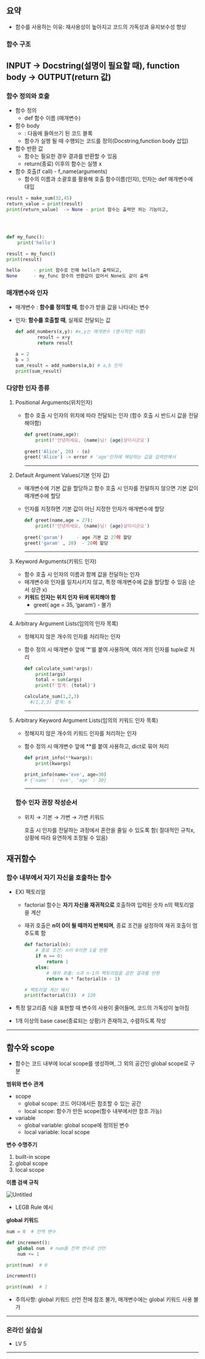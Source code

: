 ## 요약

- 함수를 사용하는 이유: 재사용성이 높아지고 코드의 가독성과 유지보수성 향상

### 함수 구조

INPUT → Docstring(설명이 필요할 때), function body → OUTPUT(return 값) 
---

### 함수 정의와 호출

- 함수 정의
    - def 함수 이름 (매개변수)
- 함수 body
    - : 다음에 들여쓰기 된 코드 블록
    - 함수가 실행 될 때 수행되는 코드를 정의(Docstring,function body 삽입)
- 함수 반환 값
    - 함수는 필요한 경우 결과를 반환할 수 있음
    - return(종료) 이후의 함수는 실행 x
- 함수 호출(f call) - f_name(arguments)
    - 함수의 이름과 소괄호를 활용해 호출 함수이름(인자), 
    인자는 def 매개변수에 대입

```python
result = make_sum(32,45)
return_value = print(result)
print(return_value)  -> None - print 함수는 출력만 하는 기능이고,
																			return이 없기 때문 
```

```python


def my_func():
    print('hello')

result = my_func()
print(result)

hello     - print 함수로 인해 hello가 출력되고, 
None      - my_func 함수의 반환값이 없어서 None도 같이 출력
```

### 매개변수와 인자

- 매개변수 : **함수를 정의할 때**, 함수가 받을 값을 나타내는 변수
- 인자: **함수를 호출할 때**, 실제로 전달되는 값
    
    ```python
    def add_numbers(x,y): #x,y는 매개변수 (명시적인 이름)
    		result = x+y
    		return result
    
    a = 2
    b = 3
    sum_result = add_numbers(a,b) # a,b 인자
    print(sum_result)
    ```
    

### 다양한 인자 종류

1. Positional Arguments(위치인자)
    - 함수 호출 시 인자의 위치에 따라 전달되는 인자 (함수 호출 시 반드시 값을 전달해야함)
        
        ```python
        def greet(name,age):
            print(f'안녕하세요, {name}님! {age}살이시군요')
                  
        greet('Alice', 20) - (o)
        greet('Alice') -> error # 'age'인자에 해당하는 값을 입력안해서
        ```

       ---

2. Default Argument Values(기본 인자 값)
    - 매개변수에 기본 값을 할당하고 함수 호출 시 인자를 전달하지 않으면 기본 값이 매개변수에 할당
    - 인자를 지정하면 기본 값이 아닌 지정한 인자가 매개변수에 할당
        
        ```python
        def greet(name,age = 27):
            print(f'안녕하세요, {name}님! {age}살이시군요')
                  
        greet('garam')     - age 기본 값 27이 할당 
        greet('garam' , 20)  - 20이 할당
        ```
        
        ---

3. Keyword Arguments(키워드 인자)
    - 함수 호출 시 인자의 이름과 함께 값을 전달하는 인자
    - 매개변수와 인자를 일치시키지 않고, 특정 매개변수에 값을 할당할 수 있음 (순서 상관 x)
    - **키워드 인자는 위치 인자 뒤에 위치해야 함**
        - greet( age = 35, ‘garam’) - 불가
      ---
      
4.  Arbitrary Argument Lists(임의의 인자 목록)
    - 정해지지 않은 개수의 인자를 처리하는 인자
    - 함수 정의 시 매개변수 앞에 ‘*’를 붙여 사용하며, 여러 개의 인자를 tuple로 처리
        
        ```python
        def calculate_sum(*args):
            print(args)
            total = sum(args)
            print(f'합계: {total}')
        
        calculate_sum(1,2,3)
          #(1,2,3) 합계: 6
        ```

        ---

5. Arbitrary Keyword Argument Lists(임의의 키워드 인자 목록)
    - 정해지지 않은 개수의 키워드 인자를 처리하는 인자
    - 함수 정의 시 매개변수 앞에 **를 붙여 사용하고, dict로 묶어 처리
        
        ```python
        def print_info(**kwargs):
            print(kwargs)
        
        print_info(name='eve', age=30)
        # {'name' : 'eve', 'age' : 30}
        ```
        
        ---

    ### 함수 인자 권장 작성순서
    
    - 위치 → 기본 → 가변 → 가변 키워드
        
        호출 시 인자를 전달하는 과정에서 혼란을 줄일 수 있도록 함( 절대적인 규칙x,상황에 따라 유연하게 조정될 수 있음)




## 재귀함수

### 함수 내부에서 자기 자신을 호출하는 함수

- EX) 팩토리얼
    - factorial 함수는 **자기 자신을 재귀적으로** 호출하여 입력된 숫자 n의 팩토리얼을 계산
    - 재귀 호출은 **n이 0이 될 때까지 반복되며**, 종료 조건을 설정하여 재귀 호출이 멈추도록 함
        
        ```python
        def factorial(n):
            # 종료 조건: n이 0이면 1을 반환
            if n == 0:
                return 1
            else:
                # 재귀 호출: n과 n-1의 팩토리얼을 곱한 결과를 반환
                return n * factorial(n - 1)
        
        # 팩토리얼 계산 예시
        print(factorial(5))  # 120
        ```
        
- 특정 알고리즘 식을 표현할 때 변수의 사용이 줄어들며, 코드의 가독성이 높아짐
- 1개 이상의 base case(종료되는 상황)가 존재하고, 수렴하도록 작성

---


## 함수와 scope

- 함수는 코드 내부에 local scope를 생성하며, 그 외의 공간인 global scope로 구분

**범위와 변수 관계**

- scope
    - global scope: 코드 어디에서든 참조할 수 있는 공간
    - local scope: 함수가 만든 scope(함수 내부에서만 참조 가능)
- variable
    - global variable: global scope에 정의된 변수
    - local variable: local scope

**변수 수명주기**

1. built-in scope
2. global scope
3. local scope

**이름 검색 규칙**

![Untitled](https://prod-files-secure.s3.us-west-2.amazonaws.com/3250fdd0-aafb-40c3-b8ed-62ab07475e7e/bd861857-6582-41cb-866b-124e28b556c9/Untitled.png)

- LEGB Rule 예시

**global 키워드**

```python
num = 0  # 전역 변수

def increment():
    global num  # num를 전역 변수로 선언
    num += 1

print(num)  # 0

increment()

print(num)  # 1
```

- 주의사항: global 키워드 선언 전에 참조 불가, 매개변수에는 global 키워드 사용 불가

--- 

### 온라인 실습실 
- LV 5 

---
